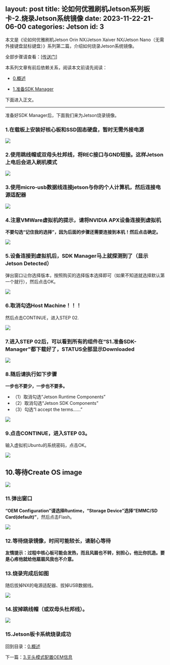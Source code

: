 layout: post
title:  论如何优雅刷机Jetson系列板卡-2.烧录Jetson系统镜像
date:   2023-11-22-21-06-00
categories: Jetson
id: 3
------
本文是《论如何优雅刷机Jetson Orin NX/Jetson Xaiver NX/Jetson Nano（无需外接键盘鼠标键盘）》系列第二篇，介绍如何烧录Jetson系统镜像。

全部步骤请查看：[[传送门]](/blogs.php?url=pages%2Fblogs%2F2023-11-22-论如何优雅刷机Jetson系列板卡-0.概述.md)

本系列文章有前后依赖关系，阅读本文前请先阅读：

* [0.概述](/blogs.php?url=pages%2Fblogs%2F2023-11-22-论如何优雅刷机Jetson系列板卡-0.概述.md)

* [1.准备SDK Manager](/blogs.php?url=pages%2Fblogs%2F2023-11-22-论如何优雅刷机Jetson系列板卡-1.准备SDK-Manager.md)

下面进入正文。

<hr>

准备好SDK Manager后，下面我们来为Jetson烧录镜像。

### 1.在载板上安装好核心板和SSD固态硬盘，暂时无需外接电源

![](https://pic1.zhimg.com/80/v2-f40ff8a7dbe17cd061e6be7d823c4d68_720w.webp)

### 2.使用跳线帽或双母头杜邦线，将REC接口与GND短接。这样Jetson上电后会进入刷机模式

![](https://pic2.zhimg.com/80/v2-68102b2e38c445d022b67d619fb5e505_720w.webp)

### 3.使用micro-usb数据线连接jetson与你的个人计算机，然后连接电源适配器

![](https://pic4.zhimg.com/80/v2-338db6882649c31213960604467a495b_720w.webp)

### 4.注意VMWare虚拟机的提示，请将NVIDIA APX设备连接到虚拟机
**不要勾选“记住我的选择”，因为后面的步骤还需要连接到本机！然后点击确定。**

![](https://pic3.zhimg.com/80/v2-004e048b447199b0a5a7d81419701e2a_720w.webp)

### 5.设备连接到虚拟机后，SDK Manager马上就探测到了（显示Jetson Detected）
弹出窗口让你选择版本，按照购买的选择版本选择即可（如果不知道就选择默认第一个就行），然后点击OK。

![](https://pic1.zhimg.com/80/v2-05f4a1d6eb025db5524e56c734d02f58_720w.webp)

### 6.取消勾选Host Machine！！！
然后点击CONTINUE，进入STEP 02.

![](https://pic2.zhimg.com/80/v2-b59c79569f390fbb377b47abcea2b125_720w.webp)

### 7.进入STEP 02后，可以看到所有的组件在“S1.准备SDK-Manager”都下载好了，STATUS全部显示Downloaded

![](https://pic3.zhimg.com/80/v2-c14ba11f84f416e75ee1e76e69fc17ce_720w.webp)

### 8.随后请执行如下步骤
**一步也不要少，一步也不要多。**

* （1）取消勾选“Jetson Runtime Components”
* （2）取消勾选“Jetson SDK Components”
* （3）勾选“I accept the terms……”

![](https://pic2.zhimg.com/80/v2-66cd4fea49d20233e42e7498d4db849d_720w.webp)

### 9.点击CONTINUE，进入STEP 03。
输入虚拟机Ubuntu的系统密码，点击OK。

![](https://pic3.zhimg.com/80/v2-19ef91fbf8f18270a40d20e313f2f5ea_720w.webp)

## 10.等待Create OS image

![](https://pic1.zhimg.com/80/v2-349ef533b4a1ffab9e25797aaaf4b8e4_720w.webp)

### 11.弹出窗口
**“OEM Configuration”请选择Runtime，“Storage Device”选择“EMMC/SD Card(default)”**，然后点击Flash。

![](https://pic3.zhimg.com/80/v2-c34be484b609028756a69bd62c4d841e_720w.webp)

### 12.等待烧录镜像，时间可能较长，请耐心等待
**友情提示：过程中核心板可能会发热，而且风扇也不转，别担心，他比你抗造。要是心疼他就给他扇扇风我也不介意。**

### 13.烧录完成后如图
随后拔掉NX的电源适配器、拔掉USB数据线。

![](https://pic4.zhimg.com/80/v2-eb2701ffc8f3522cefe5bea8ae7ec2c7_720w.webp)

### 14.拔掉跳线帽（或双母头杜邦线）。

![](https://pic3.zhimg.com/80/v2-cf3a420880aac3da90c41c50514cae7e_720w.webp)

### 15.Jetson板卡系统烧录成功
回到目录：[0.概述](/blogs.php?url=pages%2Fblogs%2F2023-11-22-论如何优雅刷机Jetson系列板卡-0.概述.md)

下一篇：[3.无头模式配置OEM信息](/blogs.php?url=pages%2Fblogs%2F2023-11-22-论如何优雅刷机Jetson系列板卡-3.无头模式配置OEM信息.md)
